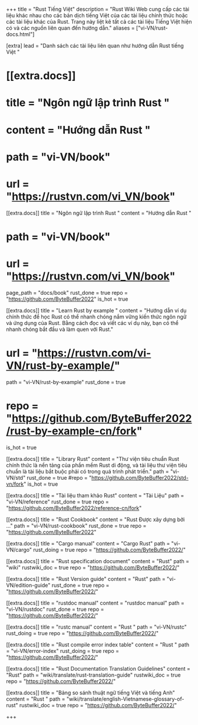 +++
title = "Rust Tiếng Việt"
description = "Rust Wiki Web cung cấp các tài liệu khác nhau cho các bản dịch tiếng Việt của các tài liệu chính thức hoặc các tài liệu khác của Rust. Trang này liệt kê tất cả các tài liệu Tiếng Việt hiện có và các nguồn liên quan đến hướng dẫn."
aliases = ["vi-VN/rust-docs.html"]

[extra]
lead = "Danh sách các tài liệu liên quan như hướng dẫn  Rust tiếng Việt "

# [[extra.docs]]
# title = "Ngôn ngữ lập trình Rust "
# content = "Hướng dẫn Rust "
# path = "vi-VN/book"
# url = "https://rustvn.com/vi_VN/book"

[[extra.docs]]
title = "Ngôn ngữ lập trình Rust "
content = "Hướng dẫn Rust "
# path = "vi-VN/book"
# url = "https://rustvn.com/vi_VN/book"
page_path = "docs/book"
rust_done = true
repo = "https://github.com/ByteBuffer2022"
is_hot = true

[[extra.docs]]
title = "Learn Rust by example "
content = "Hướng dẫn ví dụ chính thức để học Rust có thể nhanh chóng nắm vững kiến ​​thức ngôn ngữ và ứng dụng của Rust. Bằng cách đọc và viết các ví dụ này, bạn có thể nhanh chóng bắt đầu và làm quen với Rust."
# url = "https://rustvn.com/vi-VN/rust-by-example/"
path = "vi-VN/rust-by-example"
rust_done = true
# repo = "https://github.com/ByteBuffer2022/rust-by-example-cn/fork"
is_hot = true

[[extra.docs]]
title = "Library Rust"
content = "Thư viện tiêu chuẩn Rust chính thức là nền tảng của phần mềm Rust di động, và tài liệu thư viện tiêu chuẩn là tài liệu bắt buộc phải có trong quá trình phát triển."
path = "vi-VN/std"
rust_done = true
#repo = "https://github.com/ByteBuffer2022/std-vn/fork"
is_hot = true

[[extra.docs]]
title = "Tài liệu tham khảo Rust"
content = "Tài Liệu"
path = "vi-VN/reference"
rust_done = true
repo = "https://github.com/ByteBuffer2022/reference-cn/fork"

[[extra.docs]]
title = "Rust Cookbook"
content = "Rust Được xây dựng bởi ..."
path = "vi-VN/rust-cookbook"
rust_done = true
repo = "https://github.com/ByteBuffer2022"

[[extra.docs]]
title = "Cargo manual"
content = "Cargo Rust"
path = "vi-VN/cargo"
rust_doing = true
repo = "https://github.com/ByteBuffer2022/"

[[extra.docs]]
title = "Rust specification document"
content = "Rust"
path = "wiki"
rustwiki_doc = true
repo = "https://github.com/ByteBuffer2022/"

[[extra.docs]]
title = "Rust Version guide"
content = "Rust"
path = "vi-VN/edition-guide"
rust_done = true
repo = "https://github.com/ByteBuffer2022/"

[[extra.docs]]
title = "rustdoc manual"
content = "rustdoc manual"
path = "vi-VN/rustdoc"
rust_done = true
repo = "https://github.com/ByteBuffer2022/"

[[extra.docs]]
title = "rustc manual"
content = "Rust "
path = "vi-VN/rustc"
rust_doing = true
repo = "https://github.com/ByteBuffer2022/"

[[extra.docs]]
title = "Rust compile error index table"
content = "Rust "
path = "vi-VN/error-index"
rust_doing = true
repo = "https://github.com/ByteBuffer2022/"

[[extra.docs]]
title = "Rust Documentation Translation Guidelines"
content = "Rust"
path = "wiki/translate/rust-translation-guide"
rustwiki_doc = true
repo = "https://github.com/ByteBuffer2022/"

[[extra.docs]]
title = "Bảng so sánh thuật ngữ tiếng Việt và tiếng Anh"
content = "Rust "
path = "wiki/translate/english-Vietnamese-glossary-of-rust"
rustwiki_doc = true
repo = "https://github.com/ByteBuffer2022/"

+++
